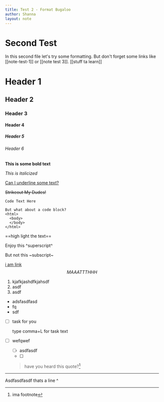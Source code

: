 ```yaml
---
title: Test 2 - Format Bugaloo
author: Shanna
layout: note
---
```


# Second Test
In this second file let's try some formatting. But don't forget some links like [[note-test-1]] or [[note test 3]]. [[stuff ta learn]]

# Header 1

## Header 2

### Header 3

#### Header 4

##### Header 5

###### Header 6



**This is some bold text**

*This is italicized*

<ins>Can I underline some text?</ins>

~~Strikeout My Dudes!~~

`Code Text Here`

```
But what about a code block?
<html>
  <body>
  </body>
</html>
```

==high light the text==

<!--this is a comment line-->

Enjoy this ^superscript^

But not this ~subscript~

[i am link](https://www.youtube.com/watch?v=Y3qjcEiCazw&feature=emb_logo&ab_channel=JenniferEichmeyer)
$$
MAAATTTHHH
$$


1. kjafkjashdfkjahsdf
2. asdf
3. asdf

- adsfasdfasd
- fq
- sdf



- [ ] task for you

  type comma+L for task text
  
- [ ] wefqwef

  - [ ] asdfasdf
  - [ ] 

  

  > have you heard this quote?[^1]





[link reference]:askjdhfqksdjhf

------

Asdfasdfasdf thats a line ^

[^1]: ima footnote



